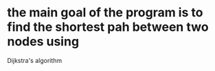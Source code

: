 # the main goal of the program is to find the shortest pah between two nodes using 
Dijkstra's algorithm        